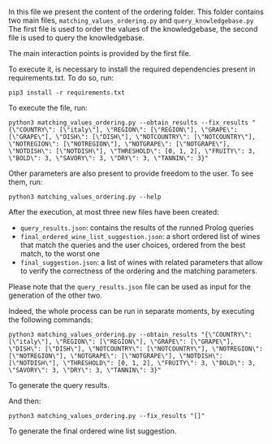 In this file we present the content of the ordering folder.
This folder contains two main files, ```matching_values_ordering.py``` and ```query_knowledgebase.py```
The first file is used to order the values of the knowledgebase, the second file is used to query the knowledgebase.

The main interaction points is provided by the first file.

To execute it, is necessary to install the required dependencies present in requirements.txt.
To do so, run:
```
pip3 install -r requirements.txt
```

To execute the file, run: 
```
python3 matching_values_ordering.py --obtain_results --fix_results "{\"COUNTRY\": [\"italy\"], \"REGION\": [\"REGION\"], \"GRAPE\": [\"GRAPE\"], \"DISH\": [\"DISH\"], \"NOTCOUNTRY\": [\"NOTCOUNTRY\"], \"NOTREGION\": [\"NOTREGION\"], \"NOTGRAPE\": [\"NOTGRAPE\"], \"NOTDISH\": [\"NOTDISH\"], \"THRESHOLD\": [0, 1, 2], \"FRUITY\": 3, \"BOLD\": 3, \"SAVORY\": 3, \"DRY\": 3, \"TANNIN\": 3}"
```

Other parameters are also present to provide freedom to the user.
To see them, run:
```
python3 matching_values_ordering.py --help
```

After the execution, at most three new files have been created:
- ```query_results.json```: contains the results of the runned Prolog queries
- ```final_ordered_wine_list_suggestion.json```: a short ordered list of wines that match the queries and the user choices, ordered from the best match, to the worst one
- ```final_suggestion.json```: a list of wines with related parameters that allow to verify the correctness of the ordering and the matching parameters.

Please note that the ```query_results.json``` file can be used as input for the generation of the other two.

Indeed, the whole process can be run in separate moments, by executing the following commands:
```
python3 matching_values_ordering.py --obtain_results "{\"COUNTRY\": [\"italy\"], \"REGION\": [\"REGION\"], \"GRAPE\": [\"GRAPE\"], \"DISH\": [\"DISH\"], \"NOTCOUNTRY\": [\"NOTCOUNTRY\"], \"NOTREGION\": [\"NOTREGION\"], \"NOTGRAPE\": [\"NOTGRAPE\"], \"NOTDISH\": [\"NOTDISH\"], \"THRESHOLD\": [0, 1, 2], \"FRUITY\": 3, \"BOLD\": 3, \"SAVORY\": 3, \"DRY\": 3, \"TANNIN\": 3}"
```
To generate the query results.

And then:
```
python3 matching_values_ordering.py --fix_results "[]"
```
To generate the final ordered wine list suggestion.
